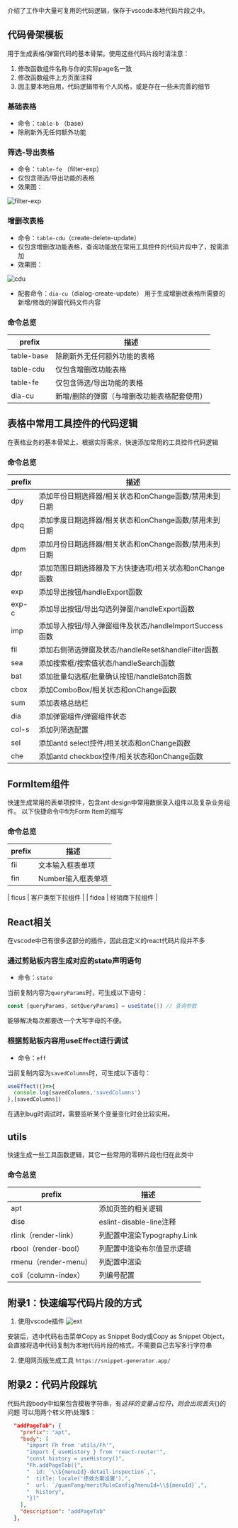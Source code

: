介绍了工作中大量可复用的代码逻辑，保存于vscode本地代码片段之中。
## 代码骨架模板
用于生成表格/弹窗代码的基本骨架。使用这些代码片段时请注意：
1. 修改函数组件名称与你的实际page名一致
2. 修改函数组件上方页面注释
3. 因主要本地自用，代码逻辑带有个人风格，或是存在一些未完善的细节
### 基础表格
- 命令：` table-b ` （base）
- 除刷新外无任何额外功能

### 筛选-导出表格
- 命令：` table-fe ` （filter-exp）
- 仅包含筛选/导出功能的表格
- 效果图：

![filter-exp](./template-img/filter-exp.png)

### 增删改表格
- 命令：` table-cdu `（create-delete-update）
- 仅包含增删改功能表格，查询功能放在常用工具控件的代码片段中了，按需添加
- 效果图：

![cdu](./template-img/cdu.png)

- 配套命令：` dia-cu `（dialog-create-update）
用于生成增删改表格所需要的新增/修改的弹窗代码文件内容
### 命令总览
| prefix | 描述 |
| ---- | ---- |
| table-base | 除刷新外无任何额外功能的表格 |
| table-cdu | 仅包含增删改功能表格 |
| table-fe | 仅包含筛选/导出功能的表格 |
| dia-cu | 新增/删除的弹窗（与增删改功能表格配套使用） |

## 表格中常用工具控件的代码逻辑
在表格业务的基本骨架上，根据实际需求，快速添加常用的工具控件代码逻辑

### 命令总览

| prefix | 描述 |
| ---- | ---- |
| dpy | 添加年份日期选择器/相关状态和onChange函数/禁用未到日期 |
| dpq | 添加季度日期选择器/相关状态和onChange函数/禁用未到日期 |
| dpm | 添加月份日期选择器/相关状态和onChange函数/禁用未到日期 |
| dpr | 添加范围日期选择器及下方快捷选项/相关状态和onChange函数 |
| exp | 添加导出按钮/handleExport函数 |
| exp-c | 添加导出按钮/导出勾选列弹窗/handleExport函数 |
| imp | 添加导入按钮/导入弹窗组件及状态/handleImportSuccess函数 |
| fil | 添加右侧筛选弹窗及状态/handleReset&handleFilter函数 |
| sea | 添加搜索框/搜索值状态/handleSearch函数 |
| bat | 添加批量勾选框/批量确认按钮/handleBatch函数 |
| cbox | 添加ComboBox/相关状态和onChange函数 |
| sum | 添加表格总结栏 |
| dia | 添加弹窗组件/弹窗组件状态|
| col-s | 添加列筛选配置 |
| sel | 添加antd select控件/相关状态和onChange函数 |
| che | 添加antd checkbox控件/相关状态和onChange函数 |


## FormItem组件
快速生成常用的表单项控件，包含ant design中常用数据录入组件以及复杂业务组件。
以下快捷命令中fi为Form Item的缩写

### 命令总览

| prefix | 描述 |
| ---- | ---- |
| fii | 文本输入框表单项 |
| fin | Number输入框表单项 |

| ficus | 客户类型下拉组件 |
| fidea | 经销商下拉组件 |


## React相关
在vscode中已有很多这部分的插件，因此自定义的react代码片段并不多

### 通过剪贴板内容生成对应的state声明语句
- 命令：` state `

当前复制内容为`queryParams`时，可生成以下语句：
``` jsx
const [queryParams, setQueryParams] = useState(|) // 查询参数
```
能够解决每次都要改一个大写字母的不便。

### 根据剪贴板内容用useEffect进行调试
- 命令：` eff `

当前复制内容为`savedColumns`时，可生成以下语句：
``` jsx
useEffect(()=>{
  console.log(savedColumns,'savedColumns')
},[savedColumns])
```
在遇到bug时调试时，需要监听某个变量变化时会比较实用。

## utils
快速生成一些工具函数逻辑，其它一些常用的零碎片段也归在此类中

### 命令总览

| prefix | 描述 |
| ---- | ---- |
| apt | 添加页签的相关逻辑 |
| dise | eslint-disable-line注释 |
| rlink（render-link） | 列配置中渲染Typography.Link |
| rbool（render-bool） | 列配置中渲染布尔值显示逻辑 |
| rmenu（render-menu） | 列配置中渲染 |
| coli（column-index） | 列编号配置 |


## 附录1：快速编写代码片段的方式
1. 使用vscode插件
![ext](./template-img/ext.png)

安装后，选中代码右击菜单Copy as Snippet Body或Copy as Snippet Object，会直接将选中代码复制为本地代码片段的格式，不需要自己去写多行字符串

2. 使用网页版生成工具
`https://snippet-generator.app/`

## 附录2：代码片段踩坑
代码片段body中如果包含模板字符串，有${}这样的变量占位符，则会出现丢失${}的问题
可以用两个转义符\\处理$：
``` json
  "addPageTab": {
    "prefix": "apt",
    "body": [
      "import Fh from 'utils/Fh'",
      "import { useHistory } from 'react-router'",
      "const history = useHistory()",
      "Fh.addPageTab({",
      "  id: `\\${menuId}-detail-inspection`,",
      "  title: locale('绩效方案设置'),",
      "  url: `/guanFang/meritRuleConfig?menuId=\\${menuId}`,",
      "  history",
      "})"
    ],
    "description": "addPageTab"
  },
```